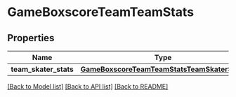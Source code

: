 # GameBoxscoreTeamTeamStats

## Properties
Name | Type | Description | Notes
------------ | ------------- | ------------- | -------------
**team_skater_stats** | [**GameBoxscoreTeamTeamStatsTeamSkaterStats**](GameBoxscoreTeamTeamStatsTeamSkaterStats.md) |  | [optional] 

[[Back to Model list]](../README.md#documentation-for-models) [[Back to API list]](../README.md#documentation-for-api-endpoints) [[Back to README]](../README.md)

